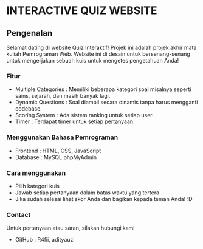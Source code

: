 # INTERACTIVE QUIZ WEBSITE

## Pengenalan
Selamat dating di website Quiz Interaktif! Projek ini adalah projek akhir mata kuliah Pemrograman Web. 
Website ini di desain untuk bersenang-senang untuk mengerjakan sebuah kuis untuk mengetes pengetahuan Anda!

### Fitur 
- Multiple Categories : Memiliki beberapa kategori soal misalnya seperti sains, sejarah, dan masih banyak lagi.
- Dynamic Questions : Soal diambil secara dinamis tanpa harus mengganti codebase.
- Scoring System : Ada sistem ranking untuk setiap user.
- Timer : Terdapat timer untuk setiap pertanyaan.

### Menggunakan Bahasa Pemrograman 
- Frontend : HTML, CSS, JavaScript
- Database : MySQL phpMyAdmin

### Cara menggunakan 
- Pilih kategori kuis
- Jawab setiap pertanyaan dalam batas waktu yang tertera 
- Jika sudah selesai lihat skor Anda dan bagikan kepada teman Anda! :D 

### Contact 
Untuk pertanyaan atau saran, silakan hubungi kami
- GitHub : R4fii, adityauzi
